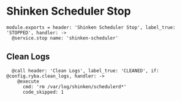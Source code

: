 
# Shinken Scheduler Stop

    module.exports = header: 'Shinken Scheduler Stop', label_true: 'STOPPED', handler: ->
      @service.stop name: 'shinken-scheduler'

## Clean Logs

      @call header: 'Clean Logs', label_true: 'CLEANED', if: @config.ryba.clean_logs, handler: ->
        @execute
          cmd: 'rm /var/log/shinken/schedulerd*'
          code_skipped: 1
